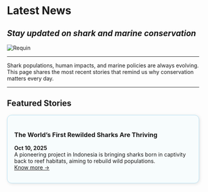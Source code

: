 # Latest News
## *Stay updated on shark and marine conservation*

![Requin](https://github.com/user-attachments/assets/1da6f5a5-2547-4b2d-9364-660c7aafa13d)

----

Shark populations, human impacts, and marine policies are always evolving. This page shares the most recent stories that remind us why conservation matters every day.

---

## Featured Stories

<div style="border: 1px solid #b3e0f2; border-radius: 12px; padding: 18px; background-color: #f7fcfd; box-shadow: 2px 2px 8px rgba(0,0,0,0.1); margin-bottom: 25px;">
  
### The World’s First Rewilded Sharks Are Thriving 

**Oct 10, 2025**  
A pioneering project in Indonesia is bringing sharks born in captivity back to reef habitats, aiming to rebuild wild populations.  
[Know more →](https://reasonstobecheerful.world/worlds-first-rewilded-sharks-thrive-reshark/)

</div>
